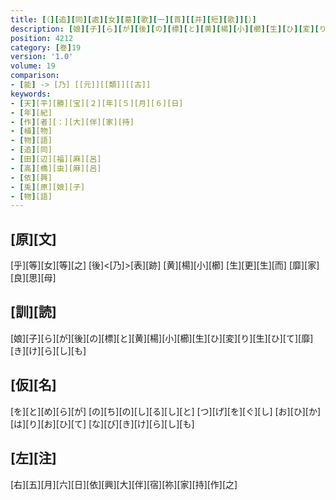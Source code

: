 ```yaml
---
title: [（][追][同][處][女][墓][歌][一][首][[并][短][歌]][）]
description: [娘][子][ら][が][後][の][標][と][黄][楊][小][櫛][生][ひ][変][り][生][ひ][て][靡][き][け][ら][し][も]
position: 4212
category: [巻]19
version: '1.0'
volume: 19
comparison:
- [能] -> [乃] [[元]][[類]][[古]]
keywords:
- [天][平][勝][宝][２][年][５][月][６][日]
- [年][紀]
- [作][者][：][大][伴][家][持]
- [植][物]
- [物][語]
- [追][同]
- [田][辺][福][麻][呂]
- [高][橋][虫][麻][呂]
- [依][興]
- [兎][原][娘][子]
- [物][語]
---
```


## [原][文]

[乎][等][女][等][之] [後]<[乃]>[表][跡] [黄][楊][小][櫛] [生][更][生][而] [靡][家][良][思][母]

## [訓][読]

[娘][子][ら][が][後][の][標][と][黄][楊][小][櫛][生][ひ][変][り][生][ひ][て][靡][き][け][ら][し][も]

## [仮][名]

[を][と][め][ら][が] [の][ち][の][し][る][し][と] [つ][げ][を][ぐ][し] [お][ひ][か][は][り][お][ひ][て] [な][び][き][け][ら][し][も]

## [左][注]

[右][五][月][六][日][依][興][大][伴][宿][祢][家][持][作][之]
